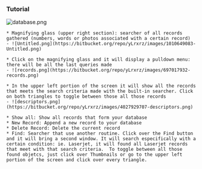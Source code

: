 ### Tutorial ###
	
![database.png](https://bitbucket.org/repo/yLrxrz/images/4112836837-database.png)

	* Magnifying glass (upper right section): searcher of all records gathered (numbers, words or photos associated with a certain record) 
	- ![Untitled.png](https://bitbucket.org/repo/yLrxrz/images/1010649083-Untitled.png)     

	* Click on the magnifying glass and it will display a pulldown menu: there will be all the last queries made
	- ![records.png](https://bitbucket.org/repo/yLrxrz/images/697017932-records.png)

	* In the upper left portion of the screen it will show all the records that meets the search criteria made with the built-in searcher. Click on both triangles to toggle between those all those records
	- ![descriptors.png](https://bitbucket.org/repo/yLrxrz/images/4027929707-descriptors.png)

	* Show all: Show all records that form your database
	* New Record: Append a new record to your database
	* Delete Record: Delete the current record
	* Find: Searcher that use another routine. Click over the Find button and it will bring a second window. It will search especifically with a certain condition: ie. Laserjet, it will found all Laserjet records that meet with that search criteria.  To toggle between all those found objetcs, just click over Thumbnails or go to the upper left portion of the screen and click over every triangle.
